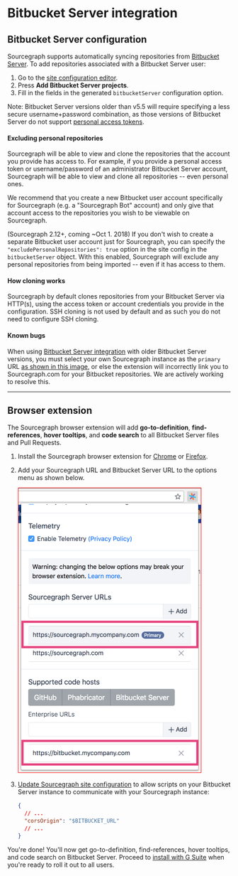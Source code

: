 # Bitbucket Server integration

<!-- TODO(sqs): add more -->

## Bitbucket Server configuration

Sourcegraph supports automatically syncing repositories from [Bitbucket Server](https://www.atlassian.com/software/bitbucket/server). To add repositories associated with a Bitbucket Server user:

1.  Go to the [site configuration editor](/docs/config).
2.  Press **Add Bitbucket Server projects**.
3.  Fill in the fields in the generated `bitbucketServer` configuration option.

Note: Bitbucket Server versions older than v5.5 will require specifying a less secure username+password combination, as those versions of Bitbucket Server do not support [personal access tokens](https://confluence.atlassian.com/bitbucketserver/personal-access-tokens-939515499.html).

#### Excluding personal repositories

Sourcegraph will be able to view and clone the repositories that the account you provide has access to. For example, if you provide a personal access token or username/password of an administrator Bitbucket Server account, Sourcegraph will be able to view and clone all repositories -- even personal ones.

We recommend that you create a new Bitbucket user account specifically for Sourcegraph (e.g. a "Sourcegraph Bot" account) and only give that account access to the repositories you wish to be viewable on Sourcegraph.

(Sourcegraph 2.12+, coming ~Oct 1. 2018) If you don't wish to create a separate Bitbucket user account just for Sourcegraph, you can specify the `"excludePersonalRepositories": true` option in the site config in the `bitbucketServer` object. With this enabled, Sourcegraph will exclude any personal repositories from being imported -- even if it has access to them.

#### How cloning works

Sourcegraph by default clones repositories from your Bitbucket Server via HTTP(s), using the access token or account credentials you provide in the configuration. SSH cloning is not used by default and as such you do not need to configure SSH cloning.

#### Known bugs

When using [Bitbucket Server integration](/docs/features/bitbucket-server-extension/) with older Bitbucket Server versions, you must select your own Sourcegraph instance as the `primary` URL [as shown in this image](../../integrations/images/BitbucketURL.png), or else the extension will incorrectly link you to Sourcegraph.com for your Bitbucket repositories. We are actively working to resolve this.

---

## Browser extension

The Sourcegraph browser extension will add **go-to-definition**, **find-references**, **hover tooltips**, and **code search** to all Bitbucket Server files and Pull Requests.

1.  Install the Sourcegraph browser extension for [Chrome](https://chrome.google.com/webstore/detail/sourcegraph/dgjhfomjieaadpoljlnidmbgkdffpack) or [Firefox](https://addons.mozilla.org/en-US/firefox/addon/sourcegraph/).
2.  Add your Sourcegraph URL and Bitbucket Server URL to the options menu as shown below.

    <img src="./images/BitbucketURL.png" style="border: 1px solid red"/>

3.  [Update Sourcegraph site configuration](/docs/config/) to allow scripts on your Bitbucket Server instance to communicate with your Sourcegraph instance:

    ```json
    {
      // ...
      "corsOrigin": "$BITBUCKET_URL"
      // ...
    }
    ```

You're done! You'll now get go-to-definition, find-references, hover tooltips, and code search on Bitbucket Server. Proceed to [install with G Suite](/docs/features/browser-extension#automatically-install-with-g-suite) when you're ready to roll it out to all users.
